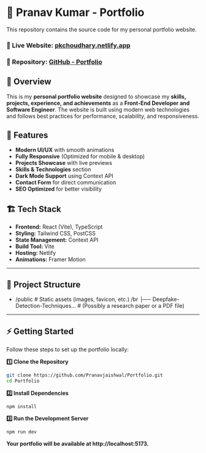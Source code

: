 # 🚀 Pranav Kumar - Portfolio
This repository contains the source code for my personal portfolio website.
### 🔗 Live Website: [pkchoudhary.netlify.app](https://pkchoudhary.netlify.app/)
### 📂 Repository: [GitHub - Portfolio](https://github.com/Pranavjaishwal/Portfolio)

## 📌 Overview
This is my **personal portfolio website** designed to showcase my **skills, projects, experience, and achievements** as a **Front-End Developer and Software Engineer**. The website is built using modern web technologies and follows best practices for performance, scalability, and responsiveness.

## 🎨 Features
- **Modern UI/UX** with smooth animations
- **Fully Responsive** (Optimized for mobile & desktop)
- **Projects Showcase** with live previews
- **Skills & Technologies** section
- **Dark Mode Support** using Context API
- **Contact Form** for direct communication
- **SEO Optimized** for better visibility

## 🏗️ Tech Stack
- **Frontend:** React (Vite), TypeScript
- **Styling:** Tailwind CSS, PostCSS
- **State Management:** Context API
- **Build Tool:** Vite
- **Hosting:** Netlify
- **Animations:** Framer Motion

---

## 📂 Project Structure
- /public         # Static assets (images, favicon, etc.) /br
  ├── Deepfake-Detection-Techniques...  # (Possibly a research paper or a PDF file)


---

## ⚡ Getting Started
Follow these steps to set up the portfolio locally:

**1️⃣ Clone the Repository**
```bash
git clone https://github.com/Pranavjaishwal/Portfolio.git
cd Portfolio
```

**2️⃣ Install Dependencies**
```bash
npm install
```

**3️⃣ Run the Development Server**
```bash
npm run dev
```
**Your portfolio will be available at http://localhost:5173.**

